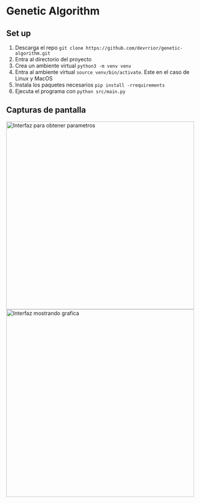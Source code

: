 # Genetic Algorithm

## Set up
1. Descarga el repo `git clone https://github.com/devrrior/genetic-algorithm.git`
2. Entra al directorio del proyecto
3. Crea un ambiente virtual `python3 -m venv venv`
4. Entra al ambiente virtual `source venv/bin/activate`. Este en el caso de Linux y MacOS
5. Instala los paquetes necesarios `pip install -rrequirements`
6. Ejecuta el programa con `python src/main.py`

## Capturas de pantalla

<img src="https://github.com/devrrior/genetic-algorithm/assets/69869135/4fd3d41d-025e-4c19-aa37-bc5bf1a0306c" alt="Interfaz para obtener parametros" width="500"/>
<img src="https://github.com/devrrior/genetic-algorithm/assets/69869135/481e2783-b659-4848-b91a-84369d47f861" alt="Interfaz mostrando grafica" width="500"/>
